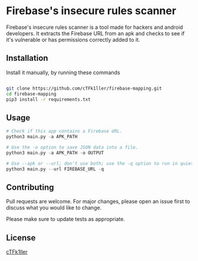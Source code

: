 # Firebase's insecure rules scanner

Firebase's insecure rules scanner is a tool made for hackers and android developers. It extracts the Firebase URL from an apk and checks to see if it's vulnerable or has permissions correctly added to it.


## Installation
Install it manually, by running these commands 

```bash

git clone https://github.com/cTFk1ller/firebase-mapping.git
cd firebase-mapping
pip3 install -r requirements.txt


```

## Usage

```python
# Check if this app contains a Firebase URL.
python3 main.py -a APK_PATH 

# Use the -o option to save JSON data into a file.
python3 main.py -a APK_PATH -o OUTPUT

# Use --apk or --url; don't use both; use the -q option to run in quiet mode.
python3 main.py --url FIREBASE_URL -q

```

## Contributing

Pull requests are welcome. For major changes, please open an issue first
to discuss what you would like to change.

Please make sure to update tests as appropriate.

## License

[cTFk1ller](https://github.com/cTFk1ller)
